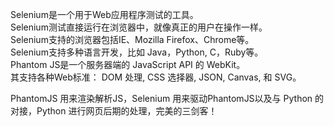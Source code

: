 Selenium是一个用于Web应用程序测试的工具。  
Selenium测试直接运行在浏览器中，就像真正的用户在操作一样。  
Selenium支持的浏览器包括IE、Mozilla Firefox、Chrome等。  
Selenium支持多种语言开发，比如 Java，Python, C，Ruby等。  
Phantom JS是一个服务器端的 JavaScript API 的 WebKit。  
其支持各种Web标准： DOM 处理, CSS 选择器, JSON, Canvas, 和 SVG。 

PhantomJS 用来渲染解析JS，Selenium 用来驱动PhantomJS以及与 Python 的对接，Python 进行网页后期的处理，完美的三剑客！  